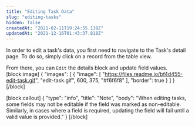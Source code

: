 ```yaml
---
title: "Editing Task Data"
slug: "editing-tasks"
hidden: false
createdAt: "2021-02-11T19:24:55.139Z"
updatedAt: "2021-12-16T01:43:37.818Z"
---
```

In order to edit a task's data, you first need to navigate to the Task's detail page. To do so, simply click on a record from the table view.

From there, you can `Edit` the details block and update field values.
[block:image]
{
  "images": [
    {
      "image": [
        "https://files.readme.io/bf4d455-edit-task.gif",
        "edit-task.gif",
        600,
        375,
        "#f6f6f8"
      ],
      "border": true
    }
  ]
}
[/block]

[block:callout]
{
  "type": "info",
  "title": "Note",
  "body": "When editing tasks, some fields may not be editable if the field was marked as non-editable. Similarly, in cases where a field is required, updating the field will fail until a valid value is provided."
}
[/block]